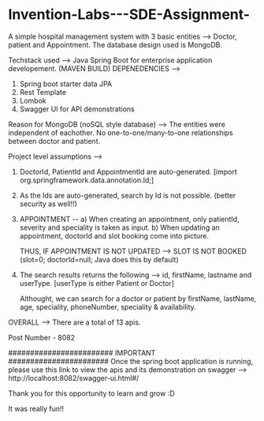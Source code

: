 # Invention-Labs---SDE-Assignment-
A simple hospital management system with 3 basic entities --> Doctor, patient and Appointment. The database design used is MongoDB. 

Techstack used --> 
Java Spring Boot for enterprise application developement. (MAVEN BUILD) 
DEPENEDENCIES --> 
1) Spring boot starter data JPA
2) Rest Template
3) Lombok 
4) Swagger UI for API demonstrations  

Reason for MongoDB (noSQL style database) --> 
The entities were independent of eachother. No one-to-one/many-to-one relationships between doctor and patient. 

Project level assumptions --> 
1) DoctorId, PatientId and AppointmentId are auto-generated. [import org.springframework.data.annotation.Id;]
2) As the Ids are auto-generated, search by Id is not possible. (better security as well!!)
3) APPOINTMENT -- 
    a) When creating an appointment, only patientId, severity and speciality is taken as input. 
    b) When updating an appointment, doctorId and slot booking come into picture. 
    
    THUS, IF APPOINTMENT IS NOT UPDATED --> SLOT IS NOT BOOKED (slot=0; doctorId=null; Java does this by default)
4) The search results returns the following --> 
    id, firstName, lastname and userType. [userType is either Patient or Doctor] 
    
    Althought, we can search for a doctor or patient by firstName, lastName, age, speciality, phoneNumber, speciality & availability.
    
OVERALL -->
There are a total of 13 apis. 

Post Number - 8082

######################## IMPORTANT #######################
Once the spring boot application is running, please use this link to view the apis and its demonstration on swagger -->
http://localhost:8082/swagger-ui.html#/


Thank you for this opportunity to learn and grow :D

It was really fun!!
